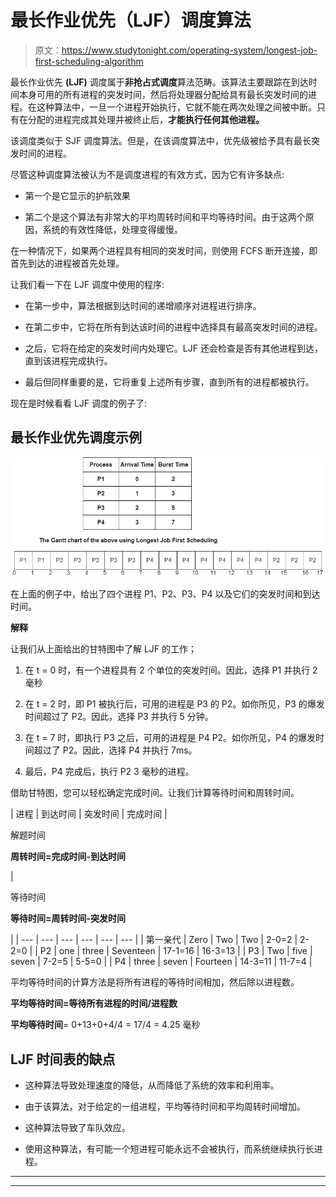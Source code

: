 # 最长作业优先（LJF）调度算法

> 原文：<https://www.studytonight.com/operating-system/longest-job-first-scheduling-algorithm>

最长作业优先 **(LJF)** 调度属于**非抢占式调度**算法范畴。该算法主要跟踪在到达时间本身可用的所有进程的突发时间，然后将处理器分配给具有最长突发时间的进程。在这种算法中，一旦一个进程开始执行，它就不能在两次处理之间被中断。只有在分配的进程完成其处理并被终止后，**才能执行任何其他进程。**

该调度类似于 SJF 调度算法。但是，在该调度算法中，优先级被给予具有最长突发时间的进程。

尽管这种调度算法被认为不是调度进程的有效方式，因为它有许多缺点:

*   第一个是它显示的护航效果

*   第二个是这个算法有非常大的平均周转时间和平均等待时间。由于这两个原因，系统的有效性降低，处理变得缓慢。

在一种情况下，如果两个进程具有相同的突发时间，则使用 FCFS 断开连接，即首先到达的进程被首先处理。

让我们看一下在 LJF 调度中使用的程序:

*   在第一步中，算法根据到达时间的递增顺序对进程进行排序。

*   在第二步中，它将在所有到达该时间的进程中选择具有最高突发时间的进程。

*   之后，它将在给定的突发时间内处理它。LJF 还会检查是否有其他进程到达，直到该进程完成执行。

*   最后但同样重要的是，它将重复上述所有步骤，直到所有的进程都被执行。

现在是时候看看 LJF 调度的例子了:

## 最长作业优先调度示例

![](img/d3b265a1ec76590ad21b3d730dec8110.png)

在上面的例子中，给出了四个进程 P1、P2、P3、P4 以及它们的突发时间和到达时间。

**解释**

让我们从上面给出的甘特图中了解 LJF 的工作；

1.  在 t = 0 时，有一个进程具有 2 个单位的突发时间。因此，选择 P1 并执行 2 毫秒

2.  在 t = 2 时，即 P1 被执行后，可用的进程是 P3 的 P2。如你所见，P3 的爆发时间超过了 P2。因此，选择 P3 并执行 5 分钟。

3.  在 t = 7 时，即执行 P3 之后，可用的进程是 P4 P2。如你所见，P4 的爆发时间超过了 P2。因此，选择 P4 并执行 7ms。

4.  最后，P4 完成后，执行 P2 3 毫秒的进程。

借助甘特图，您可以轻松确定完成时间。让我们计算等待时间和周转时间。

| 进程 | 到达时间 | 突发时间 | 完成时间 | 

解题时间

**周转时间=完成时间-到达时间**

 | 

等待时间

**等待时间=周转时间-突发时间**

 |
| --- | --- | --- | --- | --- | --- |
| 第一亲代 | Zero | Two | Two | 2-0=2 | 2-2=0 |
| P2 | one | three | Seventeen | 17-1=16 | 16-3=13 |
| P3 | Two | five | seven | 7-2=5 | 5-5=0 |
| P4 | three | seven | Fourteen | 14-3=11 | 11-7=4 |

平均等待时间的计算方法是将所有进程的等待时间相加，然后除以进程数。

**平均等待时间=等待所有进程的时间/进程数**

**平均等待时间**= 0+13+0+4/4 = 17/4 = 4.25 毫秒

## LJF 时间表的缺点

*   这种算法导致处理速度的降低，从而降低了系统的效率和利用率。

*   由于该算法，对于给定的一组进程，平均等待时间和平均周转时间增加。

*   这种算法导致了车队效应。

*   使用这种算法，有可能一个短进程可能永远不会被执行，而系统继续执行长进程。



* * *

* * *